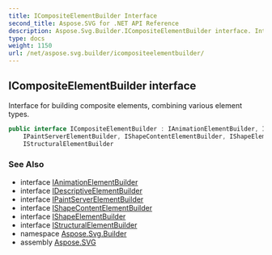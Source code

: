 ```yaml
---
title: ICompositeElementBuilder Interface
second_title: Aspose.SVG for .NET API Reference
description: Aspose.Svg.Builder.ICompositeElementBuilder interface. Interface for building composite elements combining various element types
type: docs
weight: 1150
url: /net/aspose.svg.builder/icompositeelementbuilder/
---
```

## ICompositeElementBuilder interface

Interface for building composite elements, combining various element types.

```csharp
public interface ICompositeElementBuilder : IAnimationElementBuilder, IDescriptiveElementBuilder, 
    IPaintServerElementBuilder, IShapeContentElementBuilder, IShapeElementBuilder, 
    IStructuralElementBuilder
```

### See Also

* interface [IAnimationElementBuilder](../ianimationelementbuilder/)
* interface [IDescriptiveElementBuilder](../idescriptiveelementbuilder/)
* interface [IPaintServerElementBuilder](../ipaintserverelementbuilder/)
* interface [IShapeContentElementBuilder](../ishapecontentelementbuilder/)
* interface [IShapeElementBuilder](../ishapeelementbuilder/)
* interface [IStructuralElementBuilder](../istructuralelementbuilder/)
* namespace [Aspose.Svg.Builder](../../aspose.svg.builder/)
* assembly [Aspose.SVG](../../)
